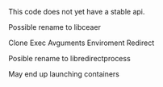 This code does not yet have a stable api.

Possible rename to libceaer

Clone
Exec
Avguments
Enviroment
Redirect

Posible rename to libredirectprocess

May end up launching containers
